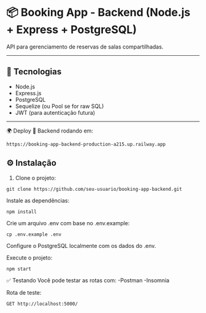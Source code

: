 # 📦 Booking App - Backend (Node.js + Express + PostgreSQL)

API para gerenciamento de reservas de salas compartilhadas.

---

## 🚀 Tecnologias

- Node.js
- Express.js
- PostgreSQL
- Sequelize (ou Pool se for raw SQL)
- JWT (para autenticação futura)

---

🌍 Deploy
🔹 Backend rodando em:
```
https://booking-app-backend-production-a215.up.railway.app
```


## ⚙️ Instalação

1. Clone o projeto:
```
git clone https://github.com/seu-usuario/booking-app-backend.git
```

Instale as dependências:
```
npm install
```

Crie um arquivo .env com base no .env.example:
```
cp .env.example .env
```
Configure o PostgreSQL localmente com os dados do .env.

Execute o projeto:
```
npm start
```

✅ Testando
Você pode testar as rotas com:
-Postman
-Insomnia

Rota de teste:
```
GET http://localhost:5000/
```
